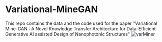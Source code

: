 # Variational-MineGAN
This repo contains the data and the code used for the paper "Variational Mine-GAN :  A  Novel Knowledge Transfer Architecture for Data-Efficient Generative AI assisted Design of Nanophotonic Structures"
![varMiner](https://github.com/user-attachments/assets/fdca3946-50b6-4552-831d-083b3116be33)
